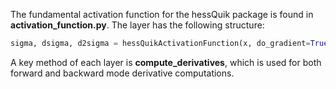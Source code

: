 The fundamental activation function for the hessQuik package is found in **activation_function.py**.  The layer has the following structure:
```python
sigma, dsigma, d2sigma = hessQuikActivationFunction(x, do_gradient=True, do_Hessian=True)
```
A key method of each layer is **compute_derivatives**, which is used for both forward and backward mode derivative computations.

